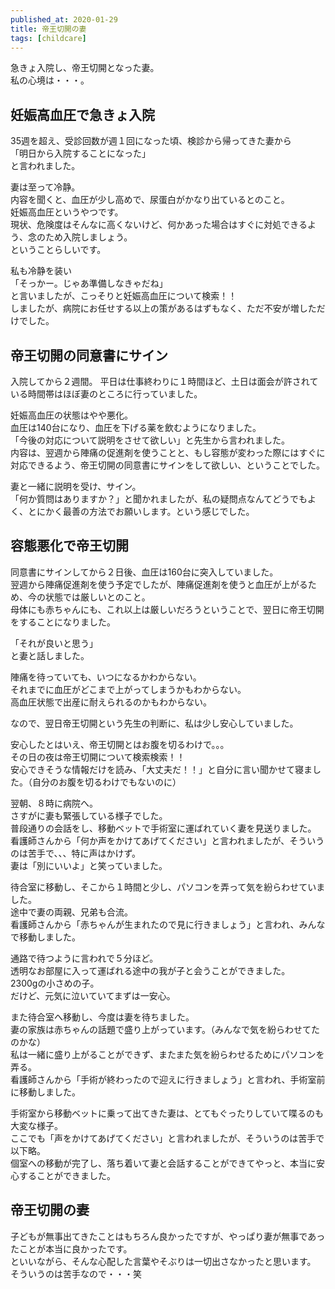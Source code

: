 ```yaml
---
published_at: 2020-01-29
title: 帝王切開の妻
tags: [childcare]
---
```


急きょ入院し、帝王切開となった妻。  
私の心境は・・・。

## 妊娠高血圧で急きょ入院

35週を超え、受診回数が週１回になった頃、検診から帰ってきた妻から  
「明日から入院することになった」  
と言われました。  

妻は至って冷静。  
内容を聞くと、血圧が少し高めで、尿蛋白がかなり出ているとのこと。  
妊娠高血圧というやつです。  
現状、危険度はそんなに高くないけど、何かあった場合はすぐに対処できるよう、念のため入院しましょう。  
ということらしいです。  

私も冷静を装い  
「そっかー。じゃあ準備しなきゃだね」  
と言いましたが、こっそりと妊娠高血圧について検索！！  
しましたが、病院にお任せする以上の策があるはずもなく、ただ不安が増しただけでした。  

## 帝王切開の同意書にサイン

入院してから２週間。
平日は仕事終わりに１時間ほど、土日は面会が許されている時間帯はほぼ妻のところに行っていました。  

妊娠高血圧の状態はやや悪化。  
血圧は140台になり、血圧を下げる薬を飲むようになりました。  
「今後の対応について説明をさせて欲しい」と先生から言われました。  
内容は、翌週から陣痛の促進剤を使うことと、もし容態が変わった際にはすぐに対応できるよう、帝王切開の同意書にサインをして欲しい、ということでした。  

妻と一緒に説明を受け、サイン。  
「何か質問はありますか？」と聞かれましたが、私の疑問点なんてどうでもよく、とにかく最善の方法でお願いします。という感じでした。  

## 容態悪化で帝王切開

同意書にサインしてから２日後、血圧は160台に突入していました。  
翌週から陣痛促進剤を使う予定でしたが、陣痛促進剤を使うと血圧が上がるため、今の状態では厳しいとのこと。  
母体にも赤ちゃんにも、これ以上は厳しいだろうということで、翌日に帝王切開をすることになりました。  

「それが良いと思う」  
と妻と話しました。  

陣痛を待っていても、いつになるかわからない。  
それまでに血圧がどこまで上がってしまうかもわからない。  
高血圧状態で出産に耐えられるのかもわからない。  

なので、翌日帝王切開という先生の判断に、私は少し安心していました。  

安心したとはいえ、帝王切開とはお腹を切るわけで。。。  
その日の夜は帝王切開について検索検索！！  
安心できそうな情報だけを読み、「大丈夫だ！！」と自分に言い聞かせて寝ました。（自分のお腹を切るわけでもないのに）  

翌朝、８時に病院へ。  
さすがに妻も緊張している様子でした。  
普段通りの会話をし、移動ベットで手術室に運ばれていく妻を見送りました。  
看護師さんから「何か声をかけてあげてください」と言われましたが、そういうのは苦手で、、、特に声はかけず。  
妻は「別にいいよ」と笑っていました。  

待合室に移動し、そこから１時間と少し、パソコンを弄って気を紛らわせていました。  
途中で妻の両親、兄弟も合流。  
看護師さんから「赤ちゃんが生まれたので見に行きましょう」と言われ、みんなで移動しました。  

通路で待つように言われで５分ほど。  
透明なお部屋に入って運ばれる途中の我が子と会うことができました。  
2300gの小さめの子。  
だけど、元気に泣いていてまずは一安心。  

また待合室へ移動し、今度は妻を待ちました。  
妻の家族は赤ちゃんの話題で盛り上がっています。（みんなで気を紛らわせてたのかな）  
私は一緒に盛り上がることができず、またまた気を紛らわせるためにパソコンを弄る。  
看護師さんから「手術が終わったので迎えに行きましょう」と言われ、手術室前に移動しました。  

手術室から移動ベットに乗って出てきた妻は、とてもぐったりしていて喋るのも大変な様子。  
ここでも「声をかけてあげてください」と言われましたが、そういうのは苦手で以下略。  
個室への移動が完了し、落ち着いて妻と会話することができてやっと、本当に安心することができました。  

## 帝王切開の妻

子どもが無事出てきたことはもちろん良かったですが、やっぱり妻が無事であったことが本当に良かったです。  
といいながら、そんな心配した言葉やそぶりは一切出さなかったと思います。  
そういうのは苦手なので・・・笑  